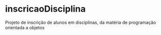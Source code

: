# inscricaoDisciplina
Projeto de inscrição de alunos em disciplinas, da matéria de programação orientada a objetos
